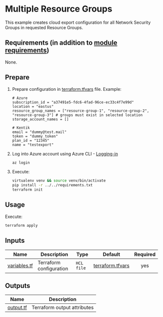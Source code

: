 # Multiple Resource Groups

This example creates cloud export configuration for all Network Security Groups in requested Resource Groups.

## Requirements (in addition to [module requirements](../../README.md#requirements))

None.

## Prepare

1. Prepare configuration in [terraform.tfvars](./terraform.tfvars) file. Example:
    ```hcl
    # Azure
    subscription_id = "a37491e5-fdc6-4fad-96ce-ec33c4f7e99d"
    location = "eastus"
    resource_group_names = ["resource-group-1", "resource-group-2", "resource-group-3"] # groups must exist in selected location
    storage_account_names = []
    
    # Kentik
    email = "dummy@test.mail"
    token = "dummy_token"
    plan_id = "12345"
    name = "testexport"
    ```
1. Log into Azure account using Azure CLI - [Logging-in](https://docs.microsoft.com/en-us/cli/azure/authenticate-azure-cli)
    ```bash
    az login
    ```

1. Execute:
    ```bash
    virtualenv venv && source venv/bin/activate
    pip install -r ../../requirements.txt
    terraform init
    ```

## Usage

Execute:
```bash
terraform apply
```


## Inputs

| Name | Description | Type | Default | Required |
|------|-------------|------|---------|:--------:|
| [variables.tf](./variables.tf) | Terraform configuration | `HCL file` | [terraform.tfvars](./terraform.tfvars ) | yes |

## Outputs

| Name | Description |
|------|-------------|
| [output.tf](./output.tf) | Terraform output attributes |
